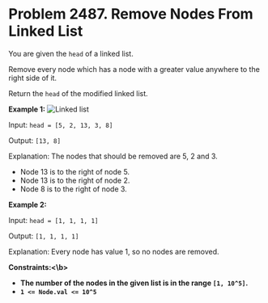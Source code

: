 # Problem 2487. Remove Nodes From Linked List

You are given the ```head``` of a linked list.

Remove every node which has a node with a greater value anywhere to the right side of it.

Return the ```head``` of the modified linked list.

<b>Example 1:</b>
![Linked list](https://imgur.com/a/CMrxOQR)

Input: ```head = [5, 2, 13, 3, 8]```

Output: ```[13, 8]```

Explanation: The nodes that should be removed are 5, 2 and 3.
- Node 13 is to the right of node 5.
- Node 13 is to the right of node 2.
- Node 8 is to the right of node 3.

<b>Example 2:</b>

Input: ```head = [1, 1, 1, 1]```

Output: ```[1, 1, 1, 1]```

Explanation: Every node has value 1, so no nodes are removed.
 
<b>Constraints:<\b>
- The number of the nodes in the given list is in the range ```[1, 10^5]```.
- ```1 <= Node.val <= 10^5```

